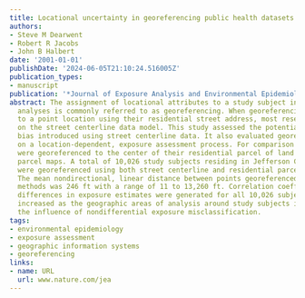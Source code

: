 ```yaml
---
title: Locational uncertainty in georeferencing public health datasets
authors:
- Steve M Dearwent
- Robert R Jacobs
- John B Halbert
date: '2001-01-01'
publishDate: '2024-06-05T21:10:24.516005Z'
publication_types:
- manuscript
publication: '*Journal of Exposure Analysis and Environmental Epidemiology*'
abstract: The assignment of locational attributes to a study subject in epidemiologic
  analyses is commonly referred to as georeferencing. When georeferencing study subjects
  to a point location using their residential street address, most researchers rely
  on the street centerline data model. This study assessed the potential locational
  bias introduced using street centerline data. It also evaluated georeferencing effects
  on a location-dependent, exposure assessment process. For comparison purposes, subjects
  were georeferenced to the center of their residential parcel of land using digitized
  parcel maps. A total of 10,026 study subjects residing in Jefferson County, Alabama
  were georeferenced using both street centerline and residential parcel methods.
  The mean nondirectional, linear distance between points georeferenced using both
  methods was 246 ft with a range of 11 to 13,260 ft. Correlation coefficients comparing
  differences in exposure estimates were generated for all 10,026 subjects. Coefficients
  increased as the geographic areas of analysis around study subjects increased, indicating
  the influence of nondifferential exposure misclassification.
tags:
- environmental epidemiology
- exposure assessment
- geographic information systems
- georeferencing
links:
- name: URL
  url: www.nature.com/jea
---
```


